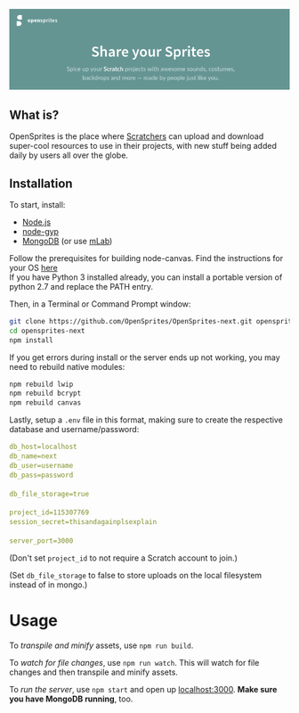 <p align='center'>
  <a href='#'><img src='https://raw.githubusercontent.com/OpenSprites/OpenSprites-next/master/screenshot.png'></a>
</p>

## What is?
OpenSprites is the place where [Scratchers](https://wiki.scratch.mit.edu/wiki/Scratcher) can upload and download super-cool resources to use in their projects, with new stuff being added daily by users all over the globe.

## Installation
To start, install:
- [Node.js](https://nodejs.org/)
- [node-gyp](https://github.com/nodejs/node-gyp#installation)
- [MongoDB](https://www.mongodb.com/download-center#community) (or use [mLab](https://mlab.com/))

Follow the prerequisites for building node-canvas. Find the instructions for your OS [here](https://github.com/Automattic/node-canvas/wiki)  
If you have Python 3 installed already, you can install a portable version of python 2.7 and replace the PATH entry.

Then, in a Terminal or Command Prompt window:

```sh
git clone https://github.com/OpenSprites/OpenSprites-next.git opensprites-next
cd opensprites-next
npm install
```

If you get errors during install or the server ends up not working, you may need to rebuild native modules:
```sh
npm rebuild lwip
npm rebuild bcrypt
npm rebuild canvas
```

Lastly, setup a `.env` file in this format, making sure to create the respective database and username/password:

```yaml
db_host=localhost
db_name=next
db_user=username
db_pass=password

db_file_storage=true

project_id=115307769
session_secret=thisandagainplsexplain

server_port=3000
```

(Don't set `project_id` to not require a Scratch account to join.)

(Set `db_file_storage` to false to store uploads on the local filesystem instead of in mongo.)

# Usage

To *transpile and minify* assets, use `npm run build`.  

To *watch for file changes*, use `npm run watch`. This will watch for file changes and then transpile and minify assets.  

To *run the server*, use `npm start` and open up [localhost:3000](http://localhost:3000/). **Make sure you have MongoDB running**, too.
